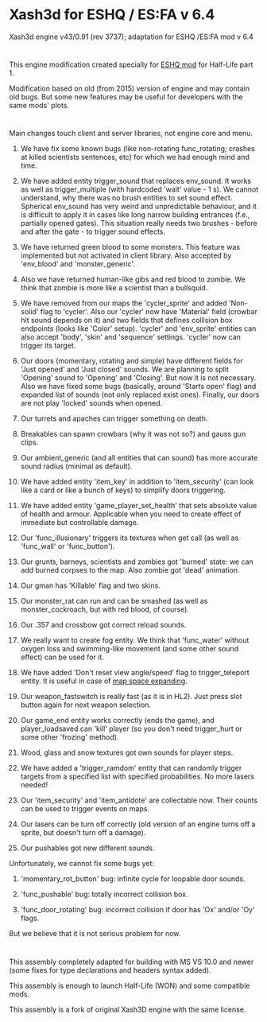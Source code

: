 # Xash3d for ESHQ / ES:FA v 6.4
Xash3d engine v43/0.91 (rev 3737); adaptation for ESHQ /ES:FA mod v 6.4
#
This engine modification created specially for [ESHQ mod](http://www.moddb.com/mods/eshq/) for Half-Life part 1.

Modification based on old (from 2015) version of engine and may contain old bugs. But some new features
may be useful for developers with the same mods' plots.
#
Main changes touch client and server libraries, not engine core and menu.

1. We have fix some known bugs (like non-rotating func_rotating; crashes at killed scientists sentences, etc) for which we had enough mind and time.

2. We have added entity trigger_sound that replaces env_sound. It works as well as trigger_multiple (with hardcoded 'wait' value - 1 s). We cannot understand, why there was no brush entities to set sound effect. Spherical env_sound has very weird and unpredictable behaviour, and it is difficult to apply it in cases like long narrow building entrances (f.e., partially opened gates). This situation really needs two brushes - before and after the gate - to trigger sound effects.

3. We have returned green blood to some monsters. This feature was implemented but not activated in client library. Also accepted by 'env_blood' and 'monster_generic'.

4. Also we have returned human-like gibs and red blood to zombie. We think that zombie is more like a scientist than a bullsquid.

5. We have removed from our maps the 'cycler_sprite' and added 'Non-solid' flag to 'cycler'. Also our 'cycler' now have 'Material' field (crowbar hit sound depends on it) and two fields that defines collision box endpoints (looks like 'Color' setup). 'cycler' and 'env_sprite' entities can also accept 'body', 'skin' and 'sequence' settings. 'cycler' now can trigger its target.

6. Our doors (momentary, rotating and simple) have different fields for 'Just opened' and 'Just closed' sounds. We are planning to split 'Opening' sound to 'Opening' and 'Closing'. But now it is not necessary. Also we have fixed some bugs (basically, around 'Starts open' flag) and expanded list of sounds (not only replaced exist ones). Finally, our doors are not play 'locked' sounds when opened.

7. Our turrets and apaches can trigger something on death.

8. Breakables can spawn crowbars (why it was not so?) and gauss gun clips.

9. Our ambient_generic (and all entities that can sound) has more accurate sound radius (minimal as default).

10. We have added entity 'item_key' in addition to 'item_security' (can look like a card or like a bunch of keys) to simplify doors triggering.

11. We have added entity 'game_player_set_health' that sets absolute value of health and armour. Applicable when you need to create effect of immediate but controllable damage.

12. Our 'func_illusionary' triggers its textures when get call (as well as 'func_wall' or 'func_button').

13. Our grunts, barneys, scientists and zombies got 'burned' state: we can add burned corpses to the map. Also zombie got 'dead' animation.

14. Our gman has 'Killable' flag and two skins.

15. Our monster_rat can run and can be smashed (as well as monster_cockroach, but with red blood, of course).

16. Our .357 and crossbow got correct reload sounds.

17. We really want to create fog entity. We think that 'func_water' without oxygen loss and swimming-like movement (and some other sound effect) can be used for it.

18. We have added 'Don't reset view angle/speed' flag to trigger_teleport entity. It is useful in case of [map space expanding](http://www.moddb.com/mods/eshq/news/engine-specifications-for-teleports).

19. Our weapon_fastswitch is really fast (as it is in HL2). Just press slot button again for next weapon selection.

20. Our game_end entity works correctly (ends the game), and player_loadsaved can 'kill' player (so you don't need trigger_hurt or some other 'frozing' method).

21. Wood, glass and snow textures got own sounds for player steps.

22. We have added a 'trigger_ramdom' entity that can randomly trigger targets from a specified list with specified probabilities. No more lasers needed!

23. Our 'item_security' and 'item_antidote' are collectable now. Their counts can be used to trigger events on maps.

24. Our lasers can be turn off correctly (old version of an engine turns off a sprite, but doesn't turn off a damage).

25. Our pushables got new different sounds.



Unfortunately, we cannot fix some bugs yet:

1. 'momentary_rot_button' bug: infinite cycle for loopable door sounds.

2. 'func_pushable' bug: totally incorrect collision box.

3. 'func_door_rotating' bug: incorrect collision if door has 'Ox' and/or 'Oy' flags.

But we believe that it is not serious problem for now.
#
This assembly completely adapted for building with MS VS 10.0 and newer (some fixes for type declarations and headers syntax added).

This assembly is enough to launch Half-Life (WON) and some compatible mods.

This assembly is a fork of original Xash3D engine with the same license.


